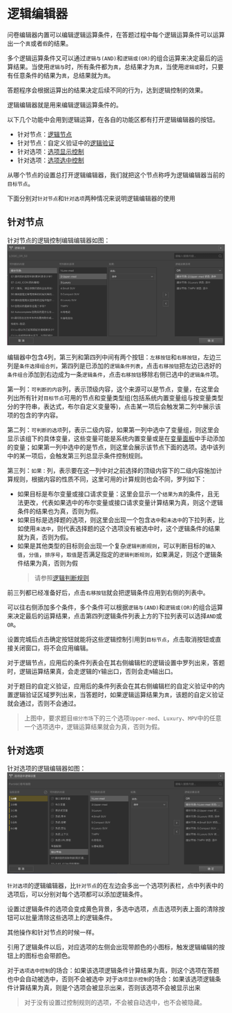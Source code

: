# 逻辑编辑器

问卷编辑器内置可以编辑逻辑运算条件，在答题过程中每个逻辑运算条件可以运算出一个`真`或者`假`的结果。

多个逻辑运算条件又可以通过`逻辑与(AND)`和`逻辑或(OR)`的组合运算来决定最后的运算结果。当使用`逻辑与`时，所有条件都为`真`，总结果才为`真`，当使用`逻辑或`时，只要有任意条件的结果为`真`，总结果就为`真`。

答题程序会根据运算出的结果决定后续不同的行为，达到逻辑控制的效果。

逻辑编辑器就是用来编辑逻辑运算条件的。

以下几个功能中会用到逻辑运算，在各自的功能区都有打开逻辑编辑器的按钮。
+ 针对节点：[逻辑节点](../nodes/logic.md)
+ 针对节点：自定义验证中的[逻辑验证](../node-setting/custom-validation.md#内置逻辑验证)
+ 针对选项：[选项显示控制](./opt-display.md)
+ 针对选项：[选项选中控制](./opt-auto-select.md)

从哪个节点的设置总打开逻辑编辑器，我们就把这个节点称呼为逻辑编辑器当前的`目标节点`。

下面分别对`针对节点`和`针对选项`两种情况来说明逻辑编辑器的使用

## 针对节点
针对节点的逻辑控制编辑编辑器如图：
<img src='./images/node-logic.png'>

编辑器中包含4列，第三列和第四列中间有两个按钮：`左移按钮`和`右移按钮`，左边三列是`条件选择组合列`，第四列是已添加的`逻辑条件列表`，点击`右移按钮`把左边已选好的`条件组合`添加到右边成为一条`逻辑条件`，点击`右移按钮`移除右侧已选中的`逻辑条件`项。

第一列：`可判断的内容`列，表示顶级内容，这个来源可以是节点，变量，在这里会列出所有针对`目标节点`可用的节点和变量类型组(包括系统内置变量组与按变量类型分的字符串，表达式，布尔自定义变量等)，点击某一项后会触发第二列中展示该项的包含的字内容。

第二列：`可判断的选项`列，表示二级内容，如果第一列中选中了变量组，则这里会显示该组下的具体变量，这些变量可能是系统内置变量或是在[变量面板](../layout/toolbar.md#自定义变量)中手动添加的变量；如果第一列中选中的是节点，则这里会展示该节点下面的选项。选中该列中的某一项后，会触发第三列总显示条件控制规则。

第三列：`如果：`列，表示要在这一列中对之前选择的顶级内容下的二级内容施加计算规则，根据内容的性质不同，这里可用的计算规则也会不同，罗列如下：
+ 如果目标是布尔变量或接口请求变量：这里会显示一个`结果为真`的条件，且无法更改，代表如果选中的布尔变量或接口请求变量计算结果为真，则这个逻辑条件的结果也为真，否则为假。
+ 如果目标是选择题的选项，则这里会出现一个包含`选中`和`未选中`的下拉列表，比如使用`未选中`，则代表选择题的这个选项没有被选中时，这个逻辑条件的结果就为真，否则为假。
+ 如果是其他类型的目标则会出现一个复杂`逻辑判断规则`，可以判断目标的`输入值`，`分值`，`排序号`，`取值`是否满足指定的`逻辑判断规则`，如果满足，则这个逻辑条件结果为真，否则为假
  > 请参照[逻辑判断规则](./opr-rule.md)


前三列都已经准备好后，点击`右移按钮`就会把逻辑条件应用到右侧的列表中。

可以往右侧添加多个条件，多个条件可以根据`逻辑与(AND)`和`逻辑或(OR)`的组合运算来决定最后的运算结果，点击第四列逻辑条件列表上方的下拉列表可以选择`AND`或`OR`。

设置完城后点击确定按钮就能将这些逻辑控制引用到`目标节点`，点击取消按钮或直接关闭窗口，将不会应用编辑。

对于逻辑节点，应用后的条件列表会在其右侧编辑栏的逻辑设置中罗列出来，答题时，逻辑运算结果真，会走逻辑的`Y`输出口，否则会走`N`输出口。

对于题目的自定义验证，应用后的条件列表会在其右侧编辑栏的自定义验证中的内置逻辑验证区域罗列出来，当答题时，如果逻辑运算结果为`真`，该题的自定义验证就会通过，否则不会通过。

> 上图中，要求题目`细分市场`下的三个选项`Upper-med`、`Luxury`、`MPV`中的任意一个选项选中，逻辑运算结果就会为真，否则为假。

## 针对选项
针对选项的逻辑编辑器如图：
<img src='./images/option-logic.png'>

`针对选项`的逻辑编辑器，比`针对节点`的在左边会多出一个选项列表栏，点中列表中的选项后，可以分别对每个选项都可以添加逻辑条件。

设置过逻辑条件的选项会变成黄色背景，多选中选项，点击选项列表上面的清除按钮可以批量清除这些选项上的逻辑条件。

其他操作和针对节点的时候一样。

引用了逻辑条件以后，对应选项的左侧会出现带颜色的小图标，触发逻辑编辑的按钮上的图标也会带颜色。

对于`选项选中控制`的场合：如果该选项逻辑条件计算结果为真，则这个选项在答题也中会自动被选中，否则不会被选中
对于`选项显示控制`的场合：如果该选项逻辑条件计算结果为真，则是个选项会被显示出来，否则该选项不会被显示出来

> 对于没有设置过控制规则的选项，不会被自动选中，也不会被隐藏。